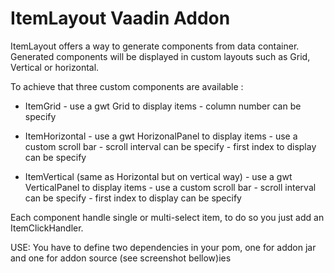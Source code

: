 ItemLayout Vaadin Addon
==========

ItemLayout offers a way to generate components from data container. Generated components will be displayed in custom layouts such as Grid, Vertical or horizontal.

To achieve that three custom components are available :

 - ItemGrid 
        - use a gwt Grid to display items
        - column number can be specify

 - ItemHorizontal 
        - use a gwt HorizonalPanel to display items
        - use a custom scroll bar
        - scroll interval can be specify
        - first index to display can be specify 

 - ItemVertical (same as Horizontal but on vertical way)
        - use a gwt VerticalPanel to display items
        - use a custom scroll bar
        - scroll interval can be specify
        - first index to display can be specify 

Each component handle single or multi-select item, to do so you just add an ItemClickHandler.

USE: You have to define two dependencies in your pom, one for addon jar and one for addon source (see screenshot bellow)ies
